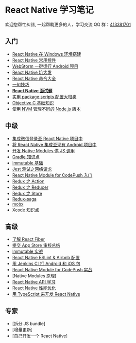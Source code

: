 # React Native 学习笔记

欢迎您帮忙纠错, 一起帮助更多的人，学习交流 QQ 群：[413381701](http://shang.qq.com/wpa/qunwpa?idkey=3b9474dacbf35e4a9659e89399758406e510e5b8a3f81109f7d07efaadc6056d)

## 入门
* [React Native 在 Windows 环境搭建](https://github.com/Kennytian/learning-react-native/blob/master/environment/config-environment-on-windows.md)
* [React Native 常用控件](https://github.com/Kennytian/learning-react-native/blob/master/components/popular-component.md)
* [WebStorm 一键运行 Android 项目](https://github.com/Kennytian/learning-react-native/blob/master/ide/webstorm/run_with_npm.md)
* [React Native 坑大发](https://github.com/Kennytian/learning-react-native/blob/master/environment/react-native-pit.md)
* [React Native 命令大全](https://github.com/Kennytian/learning-react-native/blob/master/api/react-native-commands.md)
* [一句技巧](https://github.com/Kennytian/learning-react-native/blob/master/others/one-word-tips.md)
* **[React Native 面试题](https://github.com/Kennytian/learning-react-native/blob/master/others/react-native-interview.md)**
* [实用 package scripts 配置大甩卖](https://github.com/Kennytian/learning-react-native/blob/master/others/package-scripts.md)
* [Objective C 基础知识](https://github.com/Kennytian/learning-react-native/blob/master/api/learning-objective-c.md)
* [使用 NVM 管理不同的 Node.js 版本](https://github.com/Kennytian/learning-react-native/blob/master/environment/nvm.md)

## 中级
* [集成微信登录至 React Native 项目中](https://github.com/Kennytian/learning-react-native/blob/master/components/login-with-wechat.md)
* [将 React Native 集成至现有 Android 项目中](https://github.com/Kennytian/embedded)
* [开发 Native Modules 供 JS 调用](https://github.com/Kennytian/learning-react-native/blob/master/components/develop-native-modules.md)
* [Gradle 知识点](https://github.com/Kennytian/learning-react-native/blob/master/gradle/gradle-basic.md)
* [Immutable 基础](https://github.com/Kennytian/learning-react-native/blob/master/others/first-immutable.md)
* [Jest 测试之网络请求](https://github.com/Kennytian/learning-react-native/blob/master/api/jest-in-action-network-request.md)
* [React Native Module for CodePush 入门](https://github.com/Kennytian/learning-react-native/blob/master/components/code-push-basic.md)
* [Redux 之 Action](https://github.com/Kennytian/learning-react-native/blob/master/redux/action.md)
* [Redux 之 Reducer](https://github.com/Kennytian/learning-react-native/blob/master/redux/reducer.md)
* [Redux 之 Store](https://github.com/Kennytian/learning-react-native/blob/master/redux/store.md)
* [Redux-saga](https://github.com/Kennytian/learning-react-native/blob/master/redux/redux-saga.md)
* [mobx](https://github.com/Kennytian/learning-react-native/blob/master/mobx/first.md)
* [Xcode 知识点](https://github.com/Kennytian/learning-react-native/blob/master/environment/xcode.md)

## 高级
* [了解 React Fiber](https://github.com/Kennytian/learning-react-native/blob/master/advanced/about-react-fiber.md)
* [提交 App Store 审核总结](https://github.com/Kennytian/learning-react-native/blob/master/others/app-store-reject.md)
* [Immutable 实战](https://github.com/Kennytian/learning-react-native/blob/master/others/action-immutable.md)
* [React Native ESLint & Airbnb 配置](https://github.com/Kennytian/learning-react-native/blob/master/environment/react-native-eslint.md)
* [用 Jenkins CI 打 Android 和 iOS 包](https://github.com/Kennytian/learning-react-native/blob/master/environment/react-native-ci.md)
* [React Native Module for CodePush 实战](https://github.com/Kennytian/learning-react-native/blob/master/components/code-push-action.md)
* [Native Modules 原理]
* [React Native API 学习](https://github.com/Kennytian/learning-react-native/blob/master/api/react-native-api.md)
* [React Native 性能优化](https://github.com/Kennytian/learning-react-native/blob/master/advanced/performance.md)
* [用 TypeScript 来开发 React Native](https://github.com/Kennytian/learning-react-native/blob/master/advanced/with_typescript.md)

## 专家
* [拆分 JS bundle]
* [增量更新]
* [自己开发一个 React Native]
